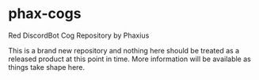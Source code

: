 # phax-cogs
Red DiscordBot Cog Repository by Phaxius

This is a brand new repository and nothing here should be treated as a released product at this point in time.  More information will be available as things take shape here.
